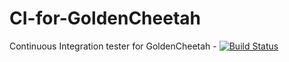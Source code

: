CI-for-GoldenCheetah
====================

Continuous Integration tester for GoldenCheetah - [![Build Status](https://travis-ci.org/gcoco/CI-for-GoldenCheetah.png?branch=Mac)](https://travis-ci.org/gcoco/CI-for-GoldenCheetah)
